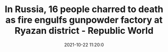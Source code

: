 ---
"title": "In Russia, 16 people charred to death as fire engulfs gunpowder factory at Ryazan district - Republic World"
"date": "2021-10-22 11:20:0"
"feed_name": "GOOGLENEWSINDUSTRIAL"
"feed_website": "https://news.google.com/search?q=industrial%2Bincident&hl=en-US&gl=US&ceid=US:en"
"feed_rss": "https://news.google.com/rss/search?q=industrial%2Bincident&hl=en-US&gl=US&ceid=US:en"
"link": "https://www.republicworld.com/world-news/rest-of-the-world-news/in-russia-16-people-charred-to-death-as-fire-engulfs-gunpowder-factory-at-ryazan-district.html"
"source": "{'href': 'https://www.republicworld.com', 'title': 'Republic World'}"
"file": "_posts/2021-1-1-acb02021e4b1ddd0f13f00aa0ad20d14b4378fbe.md"
"accident": "1"
"drilling": "1"
"represented_by": "0"
"dead": "16"
"injured": "0"
"arrested": "0"
"place": "russia"
"where": "industrial site"
"causes": "fire"
"place_uri": "http://en.wikipedia.org/wiki/Russia"
---